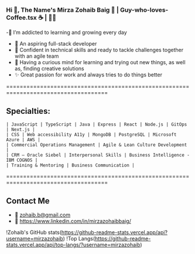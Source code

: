 ### Hi 👋, The Name's Mirza Zohaib Baig 🧔 | Guy-who-loves-Coffee.tsx ☕ | <ButtLovesToCodeMore /> 👨‍💻

-🌱 I’m addicted to learning and growing every day
- 🚀 An aspiring full-stack developer
- 💪 Confident in technical skills and ready to tackle challenges together with an agile team
- 🧠 Having a curious mind for learning and trying out new things, as well as, finding creative solutions
- ✨ Great passion for work and always tries to do things better

====================================================================================

 ## Specialties: 
    | JavaScript | TypeScript | Java | Express | React | Node.js | GitOps | Next.js | 
    | CSS | Web accessibility A11y | MongoDB | PostgreSQL | Microsoft Azure | AWS | 
    | Commercial Operations Management | Agile & Lean Culture Development | 
    | CRM – Oracle Siebel | Interpersonal Skills | Business Intelligence - IBM COGNOS |
    | Training & Mentoring | Business Communication |  

====================================================================================

## Contact Me
- 📧 zohaib.b@gmail.com
- 🏢 https://www.linkedin.com/in/mirzazohaibbaig/

!Zohaib's GitHub stats(https://github-readme-stats.vercel.app/api?username=mirzazohaib)
!Top Langs(https://github-readme-stats.vercel.app/api/top-langs/?username=mirzazohaib)
